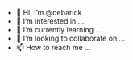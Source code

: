 - 👋 Hi, I’m @debarick
- 👀 I’m interested in ...
- 🌱 I’m currently learning ...
- 💞️ I’m looking to collaborate on ...
- 📫 How to reach me ...

<!---
debarick/debarick is a ✨ special ✨ repository because its `README.md` (this file) appears on your GitHub profile.
You can click the Preview link to take a look at your changes.
--->
